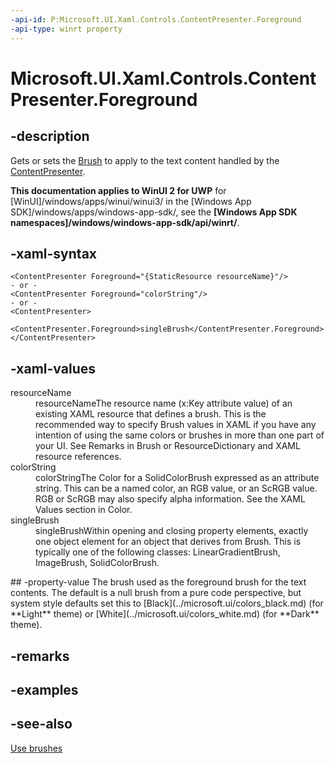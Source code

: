 ```yaml
---
-api-id: P:Microsoft.UI.Xaml.Controls.ContentPresenter.Foreground
-api-type: winrt property
---
```


<!-- Property syntax
public Windows.UI.Xaml.Media.Brush Foreground { get;  set; }
-->

# Microsoft.UI.Xaml.Controls.ContentPresenter.Foreground

## -description
Gets or sets the [Brush](../microsoft.ui.xaml.media/brush.md) to apply to the text content handled by the [ContentPresenter](contentpresenter.md).

**This documentation applies to WinUI 2 for UWP** for [WinUI]/windows/apps/winui/winui3/ in the [Windows App SDK]/windows/apps/windows-app-sdk/, see the **[Windows App SDK namespaces]/windows/windows-app-sdk/api/winrt/**.

## -xaml-syntax
```xaml
<ContentPresenter Foreground="{StaticResource resourceName}"/>
- or -
<ContentPresenter Foreground="colorString"/>
- or -
<ContentPresenter>
  <ContentPresenter.Foreground>singleBrush</ContentPresenter.Foreground>
</ContentPresenter>

```


## -xaml-values
<dl><dt>resourceName</dt><dd>resourceNameThe resource name (x:Key attribute value) of an existing XAML resource that defines a brush. This is the recommended way to specify Brush values in XAML if you have any intention of using the same colors or brushes in more than one part of your UI. See Remarks in Brush or ResourceDictionary and XAML resource references.</dd>
<dt>colorString</dt><dd>colorStringThe Color for a SolidColorBrush expressed as an attribute string. This can be a named color, an RGB value, or an ScRGB value. RGB or ScRGB may also specify alpha information. See the XAML Values section in Color.</dd>
<dt>singleBrush</dt><dd>singleBrushWithin opening and closing property elements, exactly one object element for an object that derives from Brush. This is typically one of the following classes: LinearGradientBrush, ImageBrush, SolidColorBrush.</dd>
</dl>
## -property-value
The brush used as the foreground brush for the text contents. The default is a null brush from a pure code perspective, but system style defaults set this to [Black](../microsoft.ui/colors_black.md) (for **Light** theme) or [White](../microsoft.ui/colors_white.md) (for **Dark** theme).

## -remarks

## -examples

## -see-also
[Use brushes](/windows/uwp/graphics/using-brushes)
